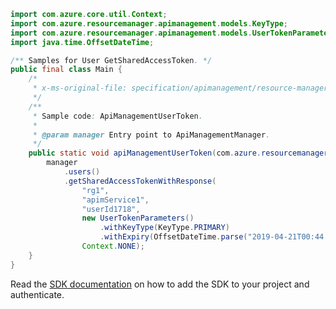 ```java
import com.azure.core.util.Context;
import com.azure.resourcemanager.apimanagement.models.KeyType;
import com.azure.resourcemanager.apimanagement.models.UserTokenParameters;
import java.time.OffsetDateTime;

/** Samples for User GetSharedAccessToken. */
public final class Main {
    /*
     * x-ms-original-file: specification/apimanagement/resource-manager/Microsoft.ApiManagement/stable/2021-08-01/examples/ApiManagementUserToken.json
     */
    /**
     * Sample code: ApiManagementUserToken.
     *
     * @param manager Entry point to ApiManagementManager.
     */
    public static void apiManagementUserToken(com.azure.resourcemanager.apimanagement.ApiManagementManager manager) {
        manager
            .users()
            .getSharedAccessTokenWithResponse(
                "rg1",
                "apimService1",
                "userId1718",
                new UserTokenParameters()
                    .withKeyType(KeyType.PRIMARY)
                    .withExpiry(OffsetDateTime.parse("2019-04-21T00:44:24.2845269Z")),
                Context.NONE);
    }
}
```

Read the [SDK documentation](https://github.com/Azure/azure-sdk-for-java/blob/azure-resourcemanager-apimanagement_1.0.0-beta.3/sdk/apimanagement/azure-resourcemanager-apimanagement/README.md) on how to add the SDK to your project and authenticate.
